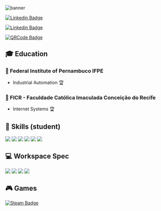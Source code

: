<!--
### Hi there 👋

**GedsonMonteiro/GedsonMonteiro** is a ✨ _special_ ✨ repository because its `README.md` (this file) appears on your GitHub profile.

Here are some ideas to get you started:

- 🔭 I’m currently working on ...
- 🌱 I’m currently learning ...
- 👯 I’m looking to collaborate on ...
- 🤔 I’m looking for help with ...
- 💬 Ask me about ...
- 📫 How to reach me: ...
- 😄 Pronouns: ...
- ⚡ Fun fact: ...
-->
![banner](https://user-images.githubusercontent.com/72584422/100377976-19b75080-2ff1-11eb-946f-89f3aa3ecd3f.jpg)

<!--# :spades: Gedson Monteiro :diamonds:-->

[![Linkedin Badge](https://img.shields.io/badge/LinkedIn-0077B5?style=for-the-badge&logo=linkedin&logoColor=white&link=https://www.linkedin.com/in/gedsonmonteiro/)](https://www.linkedin.com/in/gedsonmonteiro/)

[![Linkedin Badge](https://img.shields.io/badge/Portfolio-B4B9BE?style=for-the-badge&logo=wordpress&logoColor=white&link=https://grmonteiro.com/)](https://grmonteiro.com/)

[![QRCode Badge](https://dyn-qrcode.vercel.app/api?url=https%3A%2F%2Fwww.linkedin.com%2Fin%2Fgedsonmonteiro%2F)](https://www.linkedin.com/in/gedsonmonteiro/)


## :mortar_board: Education

  ### :school: Federal Institute of Pernambuco IFPE
  - Industrial Automation :trophy:

  ### :school: FICR - Faculdade Católica Imaculada Conceição do Recife
  - Internet Systems :trophy:


## :rocket: Skills (student)

<img src="https://img.shields.io/badge/HTML5-E34F26?style=for-the-badge&logo=html5&logoColor=white" /> <img src="https://img.shields.io/badge/CSS3-1572B6?style=for-the-badge&logo=css3&logoColor=white" /> <img src="https://img.shields.io/badge/JavaScript-F7DF1E?style=for-the-badge&logo=javascript&logoColor=black" /> <!--<img src="https://img.shields.io/badge/React-20232A?style=for-the-badge&logo=react&logoColor=61DAFB" />--> <!--<img src="https://img.shields.io/badge/Vue.js-35495E?style=for-the-badge&logo=vue.js&logoColor=4FC08D" />--> <img src="https://img.shields.io/badge/Visual_Studio_Code-0078D4?style=for-the-badge&logo=visual%20studio%20code&logoColor=white" /> <img src="https://img.shields.io/badge/Figma-6495ED?style=for-the-badge&logo=figma&logoColor=white" /> <img src="https://img.shields.io/badge/Microsoft_Office-D83B01?style=for-the-badge&logo=microsoft-office&logoColor=white" />


## :computer: Workspace Spec

<img src="https://img.shields.io/badge/NVIDIA-GTX1660-76B900?style=for-the-badge&logo=nvidia&logoColor=white" />
<img src="https://img.shields.io/badge/Intel-Core_i5_6th-0071C5?style=for-the-badge&logo=intel&logoColor=white" />
<img src="https://img.shields.io/badge/Kingston-16Gb-0071C5?style=for-the-badge" />
<img src="https://img.shields.io/badge/Windows-Win10-0078D6?style=for-the-badge&logo=windows&logoColor=white" />


## :video_game: Games

[![Steam Badge](https://img.shields.io/badge/Steam-000000?style=for-the-badge&logo=steam&logoColor=white&link=https://steamcommunity.com/id/gedsonpe)](https://steamcommunity.com/id/gedsonpe)


